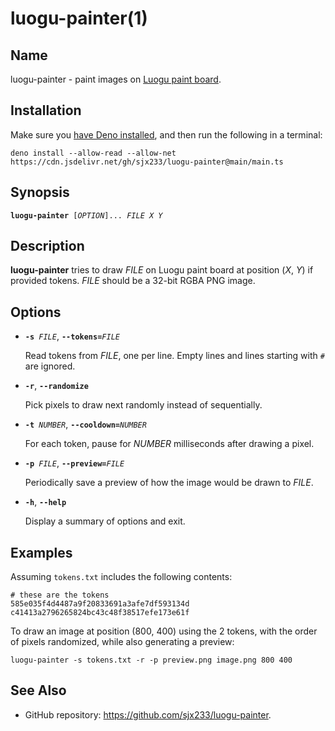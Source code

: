 # luogu-painter(1)

## Name

luogu-painter - paint images on
[Luogu paint board](https://www.luogu.com.cn/paintboard).

## Installation

Make sure you [have Deno installed](https://deno.land/#installation), and then
run the following in a terminal:

<pre><code>deno install --allow-read --allow-net https://cdn.jsdelivr.net/gh/sjx233/luogu-painter@main/main.ts</code></pre>

## Synopsis

<pre><code><b>luogu-painter</b> [<i>OPTION</i>]... <i>FILE</i> <i>X</i> <i>Y</i></code></pre>

## Description

**luogu-painter** tries to draw _FILE_ on Luogu paint board at position (_X_,
_Y_) if provided tokens. _FILE_ should be a 32-bit RGBA PNG image.

## Options

- <code><b>-s</b> <i>FILE</i></code>, <code><b>--tokens=</b><i>FILE</i></code>

  Read tokens from _FILE_, one per line. Empty lines and lines starting with `#`
  are ignored.

- <code><b>-r</b></code>, <code><b>--randomize</b></code>

  Pick pixels to draw next randomly instead of sequentially.

- <code><b>-t</b> <i>NUMBER</i></code>,
  <code><b>--cooldown=</b><i>NUMBER</i></code>

  For each token, pause for _NUMBER_ milliseconds after drawing a pixel.

- <code><b>-p</b> <i>FILE</i></code>, <code><b>--preview=</b><i>FILE</i></code>

  Periodically save a preview of how the image would be drawn to _FILE_.

- <code><b>-h</b></code>, <code><b>--help</b></code>

  Display a summary of options and exit.

## Examples

Assuming `tokens.txt` includes the following contents:

```text
# these are the tokens
585e035f4d4487a9f20833691a3afe7df593134d
c41413a2796265824bc43c48f38517efe173e61f
```

To draw an image at position (800, 400) using the 2 tokens, with the order of
pixels randomized, while also generating a preview:

<pre><code>luogu-painter -s tokens.txt -r -p preview.png image.png 800 400</code></pre>

## See Also

- GitHub repository: <https://github.com/sjx233/luogu-painter>.
